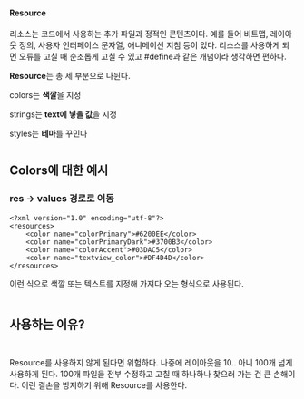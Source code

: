 #### Resource




 리소스는 코드에서 사용하는 추가 파일과 정적인 콘텐츠이다. 예를 들어 비트맵, 레이아웃 정의, 사용자 인터페이스 문자열, 애니메이션 지침 등이 있다. 리소스를 사용하게 되면 오류를 고칠 때 순조롭게 고칠 수 있고 #define과 같은 개념이라 생각하면 편하다.


**Resource**는 총 세 부분으로 나뉜다.

colors는 **색깔**을 지정 

strings는 **text에 넣을 값**을 지정

styles는 **테마**를 꾸민다

#
## Colors에 대한 예시
### res → values 경로로 이동

```
<?xml version="1.0" encoding="utf-8"?>
<resources>
    <color name="colorPrimary">#6200EE</color>
    <color name="colorPrimaryDark">#3700B3</color>
    <color name="colorAccent">#03DAC5</color>
    <color name="textview_color">#DF4D4D</color>
</resources>
```

이런 식으로 색깔 또는 텍스트를 지정해 가져다 오는 형식으로 사용된다. <br><br>

## 사용하는 이유?<br><br>

 Resource를 사용하지 않게 된다면 위험하다. 나중에 레이아웃을 10.. 아니 100개 넘게 사용하게 된다. 100개 파일을 전부 수정하고 고칠 때 하나하나 찾으러 가는 건 큰 손해이다. 이런 결손을 방지하기 위해 Resource를 사용한다.